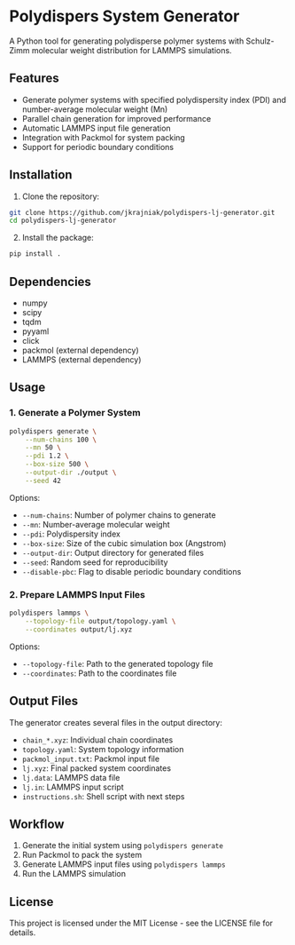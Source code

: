 # Polydispers System Generator

A Python tool for generating polydisperse polymer systems with Schulz-Zimm molecular weight distribution for LAMMPS simulations.

## Features

- Generate polymer systems with specified polydispersity index (PDI) and number-average molecular weight (Mn)
- Parallel chain generation for improved performance
- Automatic LAMMPS input file generation
- Integration with Packmol for system packing
- Support for periodic boundary conditions

## Installation

1. Clone the repository:

```bash
git clone https://github.com/jkrajniak/polydispers-lj-generator.git
cd polydispers-lj-generator
```

2. Install the package:

```bash
pip install .
```

## Dependencies

- numpy
- scipy
- tqdm
- pyyaml
- click
- packmol (external dependency)
- LAMMPS (external dependency)

## Usage

### 1. Generate a Polymer System

```bash
polydispers generate \
    --num-chains 100 \
    --mn 50 \
    --pdi 1.2 \
    --box-size 500 \
    --output-dir ./output \
    --seed 42
```

Options:
- `--num-chains`: Number of polymer chains to generate
- `--mn`: Number-average molecular weight
- `--pdi`: Polydispersity index
- `--box-size`: Size of the cubic simulation box (Angstrom)
- `--output-dir`: Output directory for generated files
- `--seed`: Random seed for reproducibility
- `--disable-pbc`: Flag to disable periodic boundary conditions

### 2. Prepare LAMMPS Input Files

```bash
polydispers lammps \
    --topology-file output/topology.yaml \
    --coordinates output/lj.xyz
```

Options:
- `--topology-file`: Path to the generated topology file
- `--coordinates`: Path to the coordinates file

## Output Files

The generator creates several files in the output directory:
- `chain_*.xyz`: Individual chain coordinates
- `topology.yaml`: System topology information
- `packmol_input.txt`: Packmol input file
- `lj.xyz`: Final packed system coordinates
- `lj.data`: LAMMPS data file
- `lj.in`: LAMMPS input script
- `instructions.sh`: Shell script with next steps

## Workflow

1. Generate the initial system using `polydispers generate`
2. Run Packmol to pack the system
3. Generate LAMMPS input files using `polydispers lammps`
4. Run the LAMMPS simulation

## License

This project is licensed under the MIT License - see the LICENSE file for details.
